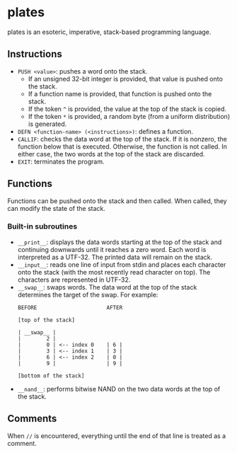# plates

plates is an esoteric, imperative, stack-based programming language.

## Instructions

- `PUSH <value>`: pushes a word onto the stack.
    - If an unsigned 32-bit integer is provided, that value is pushed onto the stack.
    - If a function name is provided, that function is pushed onto the stack.
    - If the token `^` is provided, the value at the top of the stack is copied.
    - If the token `*` is provided, a random byte (from a uniform distribution) is generated.
- `DEFN <function-name> (<instructions>)`: defines a function.
- `CALLIF`: checks the data word at the top of the stack. If it is nonzero, the function below that is executed. Otherwise, the function is not called. In either case, the two words at the top of the stack are discarded.
- `EXIT`: terminates the program.

## Functions

Functions can be pushed onto the stack and then called. When called, they can modify the state of the stack.

### Built-in subroutines

- `__print__`: displays the data words starting at the top of the stack and continuing downwards until it reaches a zero word. Each word is interpreted as a UTF-32. The printed data will remain on the stack.
- `__input__`: reads one line of input from stdin and places each character onto the stack (with the most recently read character on top). The characters are represented in UTF-32.
- `__swap__`: swaps words. The data word at the top of the stack determines the target of the swap. For example:
    ```
    BEFORE                      AFTER

    [top of the stack]

    | __swap__ |
    |        2 |
    |        0 | <-- index 0    | 6 |
    |        3 | <-- index 1    | 3 |
    |        6 | <-- index 2    | 0 |
    |        9 |                | 9 |

    [bottom of the stack]
    ```
- `__nand__`: performs bitwise NAND on the two data words at the top of the stack.

## Comments

When `//` is encountered, everything until the end of that line is treated as a comment.
